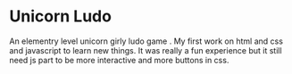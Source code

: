 # Unicorn Ludo
An elementry level unicorn girly ludo game .
My first work on html and css and javascript to learn new things.
It was really a fun experience but it still need js part to be more interactive and more buttons in css.
